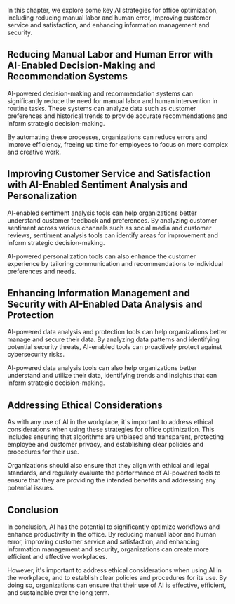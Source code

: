 
In this chapter, we explore some key AI strategies for office optimization, including reducing manual labor and human error, improving customer service and satisfaction, and enhancing information management and security.

Reducing Manual Labor and Human Error with AI-Enabled Decision-Making and Recommendation Systems
------------------------------------------------------------------------------------------------

AI-powered decision-making and recommendation systems can significantly reduce the need for manual labor and human intervention in routine tasks. These systems can analyze data such as customer preferences and historical trends to provide accurate recommendations and inform strategic decision-making.

By automating these processes, organizations can reduce errors and improve efficiency, freeing up time for employees to focus on more complex and creative work.

Improving Customer Service and Satisfaction with AI-Enabled Sentiment Analysis and Personalization
--------------------------------------------------------------------------------------------------

AI-enabled sentiment analysis tools can help organizations better understand customer feedback and preferences. By analyzing customer sentiment across various channels such as social media and customer reviews, sentiment analysis tools can identify areas for improvement and inform strategic decision-making.

AI-powered personalization tools can also enhance the customer experience by tailoring communication and recommendations to individual preferences and needs.

Enhancing Information Management and Security with AI-Enabled Data Analysis and Protection
------------------------------------------------------------------------------------------

AI-powered data analysis and protection tools can help organizations better manage and secure their data. By analyzing data patterns and identifying potential security threats, AI-enabled tools can proactively protect against cybersecurity risks.

AI-powered data analysis tools can also help organizations better understand and utilize their data, identifying trends and insights that can inform strategic decision-making.

Addressing Ethical Considerations
---------------------------------

As with any use of AI in the workplace, it's important to address ethical considerations when using these strategies for office optimization. This includes ensuring that algorithms are unbiased and transparent, protecting employee and customer privacy, and establishing clear policies and procedures for their use.

Organizations should also ensure that they align with ethical and legal standards, and regularly evaluate the performance of AI-powered tools to ensure that they are providing the intended benefits and addressing any potential issues.

Conclusion
----------

In conclusion, AI has the potential to significantly optimize workflows and enhance productivity in the office. By reducing manual labor and human error, improving customer service and satisfaction, and enhancing information management and security, organizations can create more efficient and effective workplaces.

However, it's important to address ethical considerations when using AI in the workplace, and to establish clear policies and procedures for its use. By doing so, organizations can ensure that their use of AI is effective, efficient, and sustainable over the long term.
